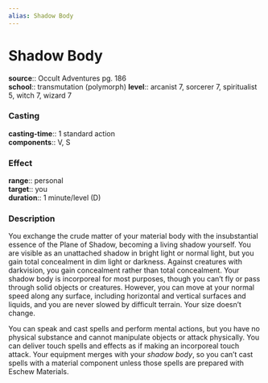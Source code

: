 ```yaml
---
alias: Shadow Body
---
```


# Shadow Body 

**source**:: Occult Adventures pg. 186  
**school**:: transmutation (polymorph)
**level**:: arcanist 7, sorcerer 7, spiritualist 5, witch 7, wizard 7

### Casting 

**casting-time**:: 1 standard action  
**components**:: V, S

### Effect 

**range**:: personal  
**target**:: you  
**duration**:: 1 minute/level (D)

### Description 

You exchange the crude matter of your material body with the insubstantial essence of the Plane of Shadow, becoming a living shadow yourself. You are visible as an unattached shadow in bright light or normal light, but you gain total concealment in dim light or darkness. Against creatures with darkvision, you gain concealment rather than total concealment. Your shadow body is incorporeal for most purposes, though you can’t fly or pass through solid objects or creatures. However, you can move at your normal speed along any surface, including horizontal and vertical surfaces and liquids, and you are never slowed by difficult terrain. Your size doesn’t change.  
  
You can speak and cast spells and perform mental actions, but you have no physical substance and cannot manipulate objects or attack physically. You can deliver touch spells and effects as if making an incorporeal touch attack. Your equipment merges with your *shadow body*, so you can’t cast spells with a material component unless those spells are prepared with Eschew Materials.
